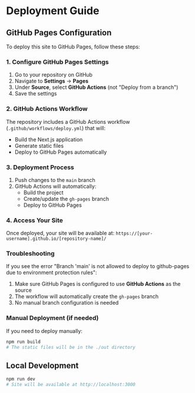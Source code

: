 # Deployment Guide

## GitHub Pages Configuration

To deploy this site to GitHub Pages, follow these steps:

### 1. Configure GitHub Pages Settings

1. Go to your repository on GitHub
2. Navigate to **Settings** → **Pages**
3. Under **Source**, select **GitHub Actions** (not "Deploy from a branch")
4. Save the settings

### 2. GitHub Actions Workflow

The repository includes a GitHub Actions workflow (`.github/workflows/deploy.yml`) that will:

- Build the Next.js application
- Generate static files
- Deploy to GitHub Pages automatically

### 3. Deployment Process

1. Push changes to the `main` branch
2. GitHub Actions will automatically:
   - Build the project
   - Create/update the `gh-pages` branch
   - Deploy to GitHub Pages

### 4. Access Your Site

Once deployed, your site will be available at:
`https://[your-username].github.io/[repository-name]/`

### Troubleshooting

If you see the error "Branch 'main' is not allowed to deploy to github-pages due to environment protection rules":

1. Make sure GitHub Pages is configured to use **GitHub Actions** as the source
2. The workflow will automatically create the `gh-pages` branch
3. No manual branch configuration is needed

### Manual Deployment (if needed)

If you need to deploy manually:

```bash
npm run build
# The static files will be in the ./out directory
```

## Local Development

```bash
npm run dev
# Site will be available at http://localhost:3000
```
